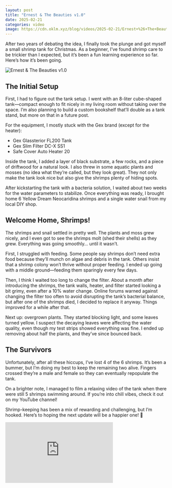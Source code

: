 ```yaml
---
layout: post
title: "Ernest & The Beauties v1.0"
date: 2025-02-21
categories: video
image: https://cdn.oklm.xyz/blog/videos/2025-02-21/Ernest+%26+The+Beauties+v1.0.jpg
---
```

After two years of debating the idea, I finally took the plunge and got myself a small shrimp tank for Christmas. As a beginner, I’ve found shrimp care to be trickier than I expected, but it’s been a fun learning experience so far. Here’s how it’s been going.

![Ernest & The Beauties v1.0](https://cdn.oklm.xyz/blog/videos/2025-02-21/Ernest+%26+The+Beauties+v1.0.jpg)

## The Initial Setup
First, I had to figure out the tank setup. I went with an 8-liter cube-shaped tank—compact enough to fit nicely in my living room without taking over the space. I’m also planning to build a custom bookshelf that’ll double as a tank stand, but more on that in a future post.

For the equipment, I mostly stuck with the Gex brand (except for the heater):
- Gex Glassterior FL200 Tank
- Gex Slim Filter DC-X SS1
- Safe Cover Auto Heater 20

Inside the tank, I added a layer of black substrate, a few rocks, and a piece of driftwood for a natural look. I also threw in some aquatic plants and mosses (no idea what they’re called, but they look great). They not only make the tank look nice but also give the shrimps plenty of hiding spots.

After kickstarting the tank with a bacteria solution, I waited about two weeks for the water parameters to stabilize. Once everything was ready, I brought home 6 Yellow Dream Neocaridina shrimps and a single water snail from my local DIY shop.

## Welcome Home, Shrimps!
The shrimps and snail settled in pretty well. The plants and moss grew nicely, and I even got to see the shrimps molt (shed their shells) as they grew. Everything was going smoothly… until it wasn’t.

First, I struggled with feeding. Some people say shrimps don’t need extra food because they’ll munch on algae and debris in the tank. Others insist that a shrimp colony won’t thrive without proper feeding. I ended up going with a middle ground—feeding them sparingly every few days.

Then, I think I waited too long to change the filter. About a month after introducing the shrimps, the tank walls, heater, and filter started looking a bit grimy, even after a 10% water change. Online forums warned against changing the filter too often to avoid disrupting the tank’s bacterial balance, but after one of the shrimps died, I decided to replace it anyway. Things improved for a while after that.

Next up: overgrown plants. They started blocking light, and some leaves turned yellow. I suspect the decaying leaves were affecting the water quality, even though my test strips showed everything was fine. I ended up removing about half the plants, and they’ve since bounced back.

## The Survivors
Unfortunately, after all these hiccups, I’ve lost 4 of the 6 shrimps. It’s been a bummer, but I’m doing my best to keep the remaining two alive. Fingers crossed they’re a male and female so they can eventually repopulate the tank.

On a brighter note, I managed to film a relaxing video of the tank when there were still 5 shrimps swimming around. If you’re into chill vibes, check it out on my YouTube channel!

Shrimp-keeping has been a mix of rewarding and challenging, but I’m hooked. Here’s to hoping the next update will be a happier one! 🦐

<iframe width="336" height="189" src="https://www.youtube.com/embed/InhhkxMf_og?si=xk0ra5SscM9u2SUr" title="YouTube video player" frameborder="0" allow="accelerometer; autoplay; clipboard-write; encrypted-media; gyroscope; picture-in-picture; web-share" referrerpolicy="strict-origin-when-cross-origin" allowfullscreen></iframe>